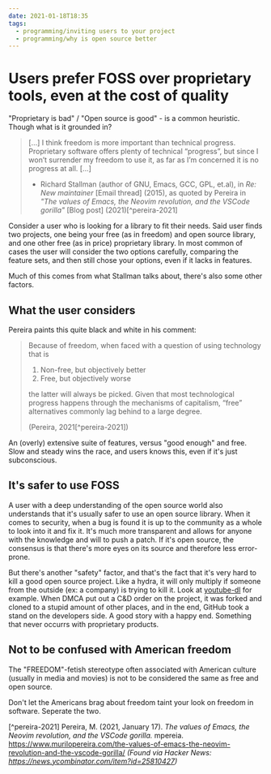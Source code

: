 ```yaml
---
date: 2021-01-18T18:35
tags: 
  - programming/inviting users to your project
  - programming/why is open source better
---
```


# Users prefer FOSS over proprietary tools, even at the cost of quality

"Proprietary is bad" / "Open source is good" - is a common heuristic. Though
what is it grounded in?

> [...] I think freedom is more important than technical progress. Proprietary
> software offers plenty of technical “progress”, but since I won’t surrender my
> freedom to use it, as far as I’m concerned it is no progress at all. [...]
>
> - Richard Stallman (author of GNU, Emacs, GCC, GPL, et.al), in
>   *Re: New maintainer* [Email thread] (2015), as quoted by Pereira in
>   *"The values of Emacs, the Neovim revolution, and the VSCode gorilla"*
>   [Blog post] (2021)[^pereira-2021]

Consider a user who is looking for a library to fit their needs. Said user finds
two projects, one being your free (as in freedom) and open source library, and
one other free (as in price) proprietary library. In most common of cases the
user will consider the two options carefully, comparing the feature sets, and
then still chose your options, even if it lacks in features.

Much of this comes from what Stallman talks about, there's also some other
factors.

## What the user considers

Pereira paints this quite black and white in his comment:

> Because of freedom, when faced with a question of using technology that is
>
> 1. Non-free, but objectively better
> 2. Free, but objectively worse
>
> the latter will always be picked. Given that most technological progress
> happens through the mechanisms of capitalism, “free” alternatives commonly
> lag behind to a large degree.
>
> (Pereira, 2021[^pereira-2021])

An (overly) extensive suite of features, versus "good enough" and free. Slow
and steady wins the race, and users knows this, even if it's just subconscious.

## It's safer to use FOSS

A user with a deep understanding of the open source world also understands that
it's usually safer to use an open source library. When it comes to security,
when a bug is found it is up to the community as a whole to look into it and
fix it. It's much more transparent and allows for anyone with the knowledge and
will to push a patch. If it's open source, the consensus is that there's more
eyes on its source and therefore less error-prone.

But there's another "safety" factor, and that's the fact that it's very hard to
kill a good open source project. Like a hydra, it will only multiply if someone
from the outside (ex: a company) is trying to kill it. Look at 
[youtube-dl](https://github.blog/2020-11-16-standing-up-for-developers-youtube-dl-is-back/)
for example. When DMCA put out a C&D order on the project, it was forked and
cloned to a stupid amount of other places, and in the end, GitHub took a stand
on the developers side. A good story with a happy end.
Something that never occurrs with proprietary products.

## Not to be confused with American freedom

The "FREEDOM"-fetish stereotype often associated with American culture (usually
in media and movies) is not to be considered the same as free and open source.

Don't let the Americans brag about freedom taint your look on freedom in
software. Seperate the two.

[^pereira-2021] Pereira, M. (2021, January 17). *The values of Emacs, the Neovim revolution, and the VSCode gorilla.* mpereia. <https://www.murilopereira.com/the-values-of-emacs-the-neovim-revolution-and-the-vscode-gorilla/> *(Found via Hacker News: <https://news.ycombinator.com/item?id=25810427>)*
